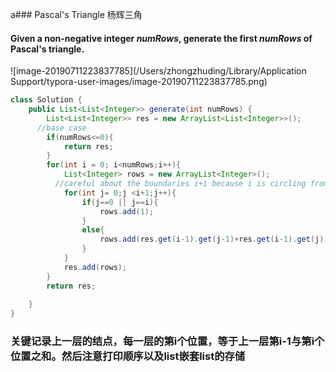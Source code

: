 a### Pascal's Triangle 杨辉三角

#### Given a non-negative integer *numRows*, generate the first *numRows* of Pascal's triangle.

![image-20190711223837785](/Users/zhongzhuding/Library/Application Support/typora-user-images/image-20190711223837785.png)

~~~java
class Solution {
    public List<List<Integer>> generate(int numRows) {
        List<List<Integer>> res = new ArrayList<List<Integer>>();
      //base case
        if(numRows<=0){
            return res;
        }
        for(int i = 0; i<numRows;i++){
            List<Integer> rows = new ArrayList<Integer>();
          //careful about the boundaries i+1 because i is circling from 0
            for(int j= 0;j <i+1;j++){
                if(j==0 || j==i){
                    rows.add(1);
                }
                else{
                    rows.add(res.get(i-1).get(j-1)+res.get(i-1).get(j));
                }
            }
            res.add(rows);
        }
        return res;
        
    }
}
~~~

### 关键记录上一层的结点，每一层的第i个位置，等于上一层第i-1与第i个位置之和。然后注意打印顺序以及list嵌套list的存储

